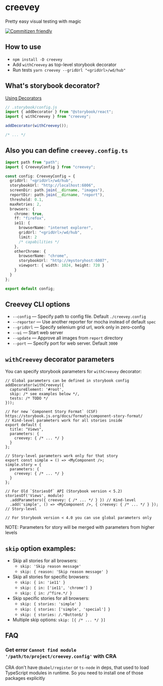 # creevey

Pretty easy visual testing with magic

[![Commitizen friendly](https://img.shields.io/badge/commitizen-friendly-brightgreen.svg)](http://commitizen.github.io/cz-cli/)

## How to use

- `npm install -D creevey`
- Add `withCreevey` as top-level storybook decorator
- Run tests `yarn creevey --gridUrl "<gridUrl>/wd/hub"`

## What's storybook decorator?

[Using Decorators](https://storybook.js.org/docs/basics/writing-stories/#using-decorators)

```ts
// .storybook/config.js
import { addDecorator } from "@storybook/react";
import { withCreevey } from "creevey";

addDecorator(withCreevey());

/* ... */
```

## Also you can define `creevey.config.ts`

```ts
import path from "path";
import { CreeveyConfig } from "creevey";

const config: CreeveyConfig = {
  gridUrl: "<gridUrl>/wd/hub",
  storybookUrl: "http://localhost:6006",
  screenDir: path.join(__dirname, "images"),
  reportDir: path.join(__dirname, "report"),
  threshold: 0.1,
  maxRetries: 2,
  browsers: {
    chrome: true,
    ff: "firefox",
    ie11: {
      browserName: "internet explorer",
      gridUrl: "<gridUrl>/wd/hub",
      limit: 2
      /* capabilities */
    },
    otherChrome: {
      browserName: "chrome",
      storybookUrl: "http://mystoryhost:6007",
      viewport: { width: 1024, height: 720 }
    }
  }
};

export default config;
```

## Creevey CLI options

- `--config` — Specify path to config file. Default `./creevey.config`
- `--reporter` — Use another reporter for mocha instead of default `spec`
- `--gridUrl` — Specify selenium grid url, work only in zero-config
- `--ui` — Start web server
- `--update` — Approve all images from `report` directory
- `--port` — Specify port for web server. Default `3000`

## `withCreevey` decorator parameters

You can specify storybook parameters for `withCreevey` decorator:

```tsx
// Global parameters can be defined in storybook config
addDecorator(withCreevey({
  captureElement: '#root',
  skip: /* see examples below */,
  tests: /* TODO */
}));

// For new `Component Story Format` (CSF) https://storybook.js.org/docs/formats/component-story-format/
// Kind-level parameters work for all stories inside
export default {
  title: "Views",
  parameters: {
    creevey: { /* ... */ }
  }
};

// Story-level parameters work only for that story
export const simple = () => <MyComponent />;
simple.story = {
  parameters: {
    creevey: { /* ... */ }
  }
};

// For Old `StoriesOf` API (Storybook version < 5.2)
storiesOf('Views', module)
  .addParameters({ creevey: { /* ... */ } }) // Kind-level
  .add('simple', () => <MyComponent />, { creevey: { /* ... */ } }); // Story-level

// For Storybook version < 4.0 you can use global parameters only
```

NOTE: Parameters for story will be merged with parameters from higher levels

## `skip` option examples:

- Skip all stories for all browsers:
  - `skip: 'Skip reason message'`
  - `skip: { reason: 'Skip reason message' }`
- Skip all stories for specific browsers:
  - `skip: { in: 'ie11' }`
  - `skip: { in: ['ie11', 'chrome'] }`
  - `skip: { in: /^fire.*/ }`
- Skip specific stories for all browsers:
  - `skip: { stories: 'simple' }`
  - `skip: { stories: ['simple', 'special'] }`
  - `skip: { stories: /.*Button$/ }`
- Multiple skip options: `skip: [{ /* ... */ }]`

## FAQ

### Get error `Cannot find module '/path/to/project/creevey.config'` with CRA

CRA don't have `@babel/register` or `ts-node` in deps, that used to load TypeScript modules in runtime. So you need to install one of those packages explicitly
